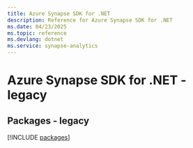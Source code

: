 ```yaml
---
title: Azure Synapse SDK for .NET
description: Reference for Azure Synapse SDK for .NET
ms.date: 04/23/2025
ms.topic: reference
ms.devlang: dotnet
ms.service: synapse-analytics
---
```

# Azure Synapse SDK for .NET - legacy
## Packages - legacy
[!INCLUDE [packages](synapse-index.md)]